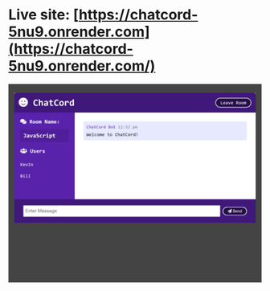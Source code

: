 # Live site: [https://chatcord-5nu9.onrender.com](https://chatcord-5nu9.onrender.com/)

![chat screen](chat-screen.png)
